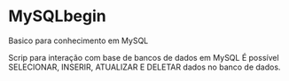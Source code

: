 # MySQLbegin
Basico para conhecimento em MySQL

Scrip para interação com base de bancos de dados em MySQL
É possível SELECIONAR, INSERIR, ATUALIZAR E DELETAR dados no banco de dados.
